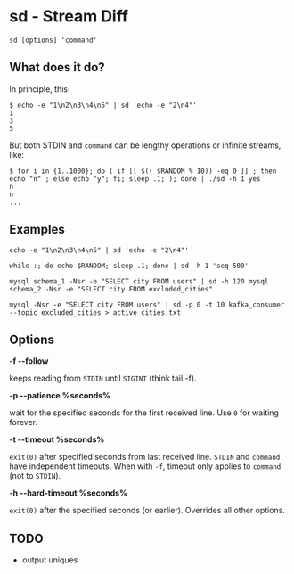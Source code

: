 # sd - Stream Diff

```
sd [options] 'command'
```

## What does it do?

In principle, this:
```
$ echo -e "1\n2\n3\n4\n5" | sd 'echo -e "2\n4"'
1
3
5
```

But both STDIN and `command` can be lengthy operations or infinite streams, like:
```
$ for i in {1..1000}; do ( if [[ $(( $RANDOM % 10)) -eq 0 ]] ; then echo "n" ; else echo "y"; fi; sleep .1; ); done | ./sd -h 1 yes
n
n
...
```

## Examples

```
echo -e "1\n2\n3\n4\n5" | sd 'echo -e "2\n4"'
```

```
while :; do echo $RANDOM; sleep .1; done | sd -h 1 'seq 500'
```

```
mysql schema_1 -Nsr -e "SELECT city FROM users" | sd -h 120 mysql schema_2 -Nsr -e "SELECT city FROM excluded_cities"
```

```
mysql -Nsr -e "SELECT city FROM users" | sd -p 0 -t 10 kafka_consumer --topic excluded_cities > active_cities.txt
```

## Options

**-f --follow**

keeps reading from `STDIN` until `SIGINT` (think tail -f).

**-p --patience %seconds%**

wait for the specified seconds for the first received line. Use `0` for waiting forever.

**-t --timeout %seconds%**

`exit(0)` after specified seconds from last received line. `STDIN` and `command` have independent timeouts. When with `-f`, timeout only applies to `command` (not to `STDIN`).

**-h --hard-timeout %seconds%**

`exit(0)` after the specified seconds (or earlier). Overrides all other options.

## TODO

- output uniques
